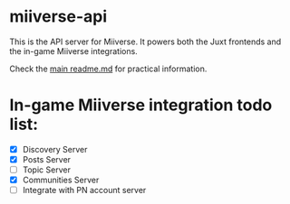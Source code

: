 # miiverse-api

This is the API server for Miiverse. It powers both the Juxt frontends and the in-game Miiverse integrations.

Check the [main readme.md](../../README.md) for practical information.

# In-game Miiverse integration todo list:
- [x] Discovery Server
- [x] Posts Server
- [ ] Topic Server
- [x] Communities Server
- [ ] Integrate with PN account server
